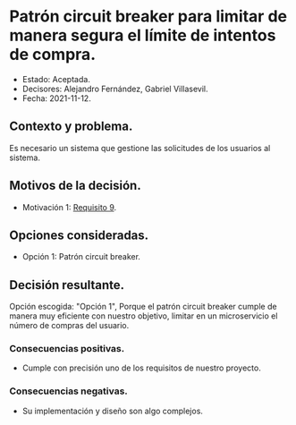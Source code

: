 # Patrón circuit breaker para limitar de manera segura el límite de intentos de compra.

* Estado: Aceptada.
* Decisores: Alejandro Fernández, Gabriel Villasevil.
* Fecha: 2021-11-12.

## Contexto y problema.

Es necesario un sistema que gestione las solicitudes de los usuarios al sistema.

## Motivos de la decisión.

* Motivación 1: [Requisito 9](https://github.com/santo2927/DAS-2021-22-/blob/master/Requisitos/R9%20Limite%20de%20intentos%20de%20compras.txt).

## Opciones consideradas.

* Opción 1: Patrón circuit breaker.

## Decisión resultante.

Opción escogida: "Opción 1", Porque el patrón circuit breaker cumple de manera muy eficiente con nuestro objetivo, limitar en un microservicio el número de compras del usuario.

### Consecuencias positivas.

* Cumple con precisión uno de los requisitos de nuestro proyecto.

### Consecuencias negativas.

* Su implementación y diseño son algo complejos.
